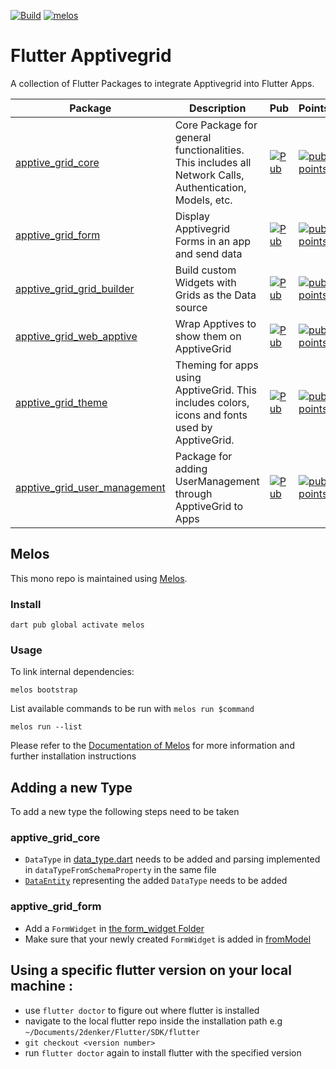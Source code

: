 [![Build](https://github.com/ApptiveGrid/apptive_grid_flutter/actions/workflows/main.yml/badge.svg?branch=main)](https://github.com/ApptiveGrid/apptive_grid_flutter/actions/workflows/main.yml?query=branch%3Amain)
[![melos](https://img.shields.io/badge/maintained%20with-melos-f700ff.svg?style=plastic)](https://github.com/invertase/melos)
# Flutter Apptivegrid #

A collection of Flutter Packages to integrate Apptivegrid into Flutter Apps.

| Package                                                               | Description                                                                                             | Pub                                                                                                                                     | Points                                                                                                                                                 | Popularity                                                                                                                                                 | Likes                                                                                                                                            |
|-----------------------------------------------------------------------|---------------------------------------------------------------------------------------------------------|-----------------------------------------------------------------------------------------------------------------------------------------|--------------------------------------------------------------------------------------------------------------------------------------------------------|------------------------------------------------------------------------------------------------------------------------------------------------------------|--------------------------------------------------------------------------------------------------------------------------------------------------|
| [apptive_grid_core](packages/apptive_grid_core)                       | Core Package for general functionalities. This includes all Network Calls, Authentication, Models, etc. | [![Pub](https://img.shields.io/pub/v/apptive_grid_core.svg)](https://pub.dartlang.org/packages/apptive_grid_core)                       | [![pub points](https://img.shields.io/pub/points/apptive_grid_core?logo=dart)](https://pub.dev/packages/apptive_grid_core/score)                       | [![popularity](https://img.shields.io/pub/popularity/apptive_grid_core?logo=dart)](https://pub.dev/packages/apptive_grid_core/score)                       | [![likes](https://img.shields.io/pub/likes/apptive_grid_core?logo=dart)](https://pub.dev/packages/apptive_grid_core/score)                       |
| [apptive_grid_form](packages/apptive_grid_form)                       | Display Apptivegrid Forms in an app and send data                                                       | [![Pub](https://img.shields.io/pub/v/apptive_grid_form.svg)](https://pub.dartlang.org/packages/apptive_grid_form)                       | [![pub points](https://img.shields.io/pub/points/apptive_grid_form?logo=dart)](https://pub.dev/packages/apptive_grid_form/score)                       | [![popularity](https://img.shields.io/pub/popularity/apptive_grid_form?logo=dart)](https://pub.dev/packages/apptive_grid_form/score)                       | [![likes](https://img.shields.io/pub/likes/apptive_grid_form?logo=dart)](https://pub.dev/packages/apptive_grid_form/score)                       |
| [apptive_grid_grid_builder](packages/apptive_grid_grid_builder)       | Build custom Widgets with Grids as the Data source                                                      | [![Pub](https://img.shields.io/pub/v/apptive_grid_grid_builder.svg)](https://pub.dartlang.org/packages/apptive_grid_grid_builder)       | [![pub points](https://img.shields.io/pub/points/apptive_grid_grid_builder?logo=dart)](https://pub.dev/packages/apptive_grid_grid_builder/score)       | [![popularity](https://img.shields.io/pub/popularity/apptive_grid_grid_builder?logo=dart)](https://pub.dev/packages/apptive_grid_grid_builder/score)       | [![likes](https://img.shields.io/pub/likes/apptive_grid_grid_builder?logo=dart)](https://pub.dev/packages/apptive_grid_grid_builder/score)       |
| [apptive_grid_web_apptive](packages/apptive_grid_web_apptive)         | Wrap Apptives to show them on ApptiveGrid                                                               | [![Pub](https://img.shields.io/pub/v/apptive_grid_web_apptive.svg)](https://pub.dartlang.org/packages/apptive_grid_web_apptive)         | [![pub points](https://img.shields.io/pub/points/apptive_grid_web_apptive?logo=dart)](https://pub.dev/packages/apptive_grid_web_apptive/score)         | [![popularity](https://img.shields.io/pub/popularity/apptive_grid_web_apptive?logo=dart)](https://pub.dev/packages/apptive_grid_web_apptive/score)         | [![likes](https://img.shields.io/pub/likes/apptive_grid_web_apptive?logo=dart)](https://pub.dev/packages/apptive_grid_web_apptive/score)         |
| [apptive_grid_theme](packages/apptive_grid_theme)                     | Theming for apps using ApptiveGrid. This includes colors, icons and fonts used by ApptiveGrid.          | [![Pub](https://img.shields.io/pub/v/apptive_grid_theme.svg)](https://pub.dartlang.org/packages/apptive_grid_theme)                     | [![pub points](https://img.shields.io/pub/points/apptive_grid_theme?logo=dart)](https://pub.dev/packages/apptive_grid_theme/score)                     | [![popularity](https://img.shields.io/pub/popularity/apptive_grid_theme?logo=dart)](https://pub.dev/packages/apptive_grid_theme/score)                     | [![likes](https://img.shields.io/pub/likes/apptive_grid_theme?logo=dart)](https://pub.dev/packages/apptive_grid_theme/score)                     |
| [apptive_grid_user_management](packages/apptive_grid_user_management) | Package for adding UserManagement through ApptiveGrid to Apps                                           | [![Pub](https://img.shields.io/pub/v/apptive_grid_user_management.svg)](https://pub.dartlang.org/packages/apptive_grid_user_management) | [![pub points](https://img.shields.io/pub/points/apptive_grid_user_management?logo=dart)](https://pub.dev/packages/apptive_grid_user_management/score) | [![popularity](https://img.shields.io/pub/popularity/apptive_grid_user_management?logo=dart)](https://pub.dev/packages/apptive_grid_user_management/score) | [![likes](https://img.shields.io/pub/likes/apptive_grid_user_management?logo=dart)](https://pub.dev/packages/apptive_grid_user_management/score) |

## Melos

This mono repo is maintained using [Melos](https://github.com/invertase/melos). 
### Install
```
dart pub global activate melos
```
### Usage
To link internal dependencies:
```
melos bootstrap
```
List available commands to be run with `melos run $command`
```
melos run --list
```
Please refer to the [Documentation of Melos](https://docs.page/invertase/melos) for more information and further installation instructions

## Adding a new Type

To add a new type the following steps need to be taken

### apptive_grid_core

- `DataType` in [data_type.dart](packages/apptive_grid_core/lib/model/data_type.dart) needs to be added and parsing implemented in `dataTypeFromSchemaProperty` in the same file
- [`DataEntity`](packages/apptive_grid_core/lib/src/model/data_entity.dart) representing the added `DataType` needs to be added


### apptive_grid_form
- Add a `FormWidget` in [the form_widget Folder](packages/apptive_grid_form/lib/src/widgets/form_widget)
- Make sure that your newly created `FormWidget` is added in [fromModel](packages/apptive_grid_form/lib/src/widgets/form_widget/form_widget.dart)

## Using a specific flutter version on your local machine :

- use `flutter doctor` to figure out where flutter is installed
- navigate to the local flutter repo inside the installation path e.g `~/Documents/2denker/Flutter/SDK/flutter`
- `git checkout <version number>`
- run `flutter doctor` again to install flutter with the specified version